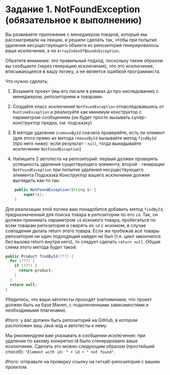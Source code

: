 # Задание 1. NotFoundException (обязательное к выполнению)
Вы развиваете приложение с менеджером товаров, который мы рассматривали на лекции, и решили сделать так, чтобы при попытке удаления несуществующего объекта из репозитория генерировалось ваше исключение, а не `ArrayIndexOfBoundsException`.

Обратите внимание: это правильный подход, поскольку таким образом вы сообщаете (через генерацию исключения), что это исключение, вписывающееся в вашу логику, а не является ошибкой программиста.

Что нужно сделать:

1. Возьмите проект (мы его писали в рамках дз про наследование) с менеджером, репозиторием и товарами.

2. Создайте класс исключения `NotFoundException` отнаследовавшись от `RuntimeException` и реализуйте как минимум конструктор с параметром-сообщением (он будет просто вызывать супер-конструктор предка, см. подсказку)

3. В методе удаления `1removeById` сначала проверяйте, есть ли элемент (для этого прямо из метода `removeById` вызывайте метод `findById` (про него ниже): если результат - `null`, тогда выкидывайте исключение `NotFoundException`)

4. Напишите 2 автотеста на репозиторий: первый должен проверять успешность удаления существующего элемента, второй - генерации `NotFoundException` при попытке удаления несуществующего элемента
Подсказка
Конструктор вашего исключения должен выглядеть как-то так:
```Java
	public NotFoundException(String s) {
		super(s);
	}
  ```

Для реализации этой логики вам понадобится добавить метод `findById`, предназначенный для поиска товара в репозитории по его `id`. Так, он должен принимать параметром `id` искомого товара, пробегаться по всем товарам репозитория и сверять их `id` с искомом, в случае совпадения делать return этого товара. Если же пробежав все товары репозитория ни один подходящий найден не был (т.е. цикл закончился без вызова return внутри него), то следует сделать `return null`. Общая схема этого метода будет такой:
```Java
public Product findById(???) {
  for (???) {
    if (???) {
      return product;
    }
  }
  return null;
}
```
Убедитесь, что ваши автотесты проходят (напоминаем, что проект должен быть на базе Maven, с подключенными зависимостями и необходимыми плагинами).

Итого: у вас должен быть репозиторий на GitHub, в котором расположен ваш Java-код и автотесты к нему.

Мы рекомендуем вам указывать в сообщении исключения: при удалении по какому конкретно id было сгенерировано ваше исключение. Сделать это можно следующим образом (простейший способ): `"Element with id: " + id + " not found"`.

Итого: отправьте на проверку ссылку на гитхаб-репозиторий с вашим проектом.